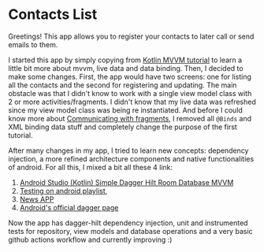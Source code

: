 # Contacts List

Greetings! This app allows you to register your contacts to later call or send emails to them.


I started this app by simply copying from [Kotlin MVVM tutorial](https://www.youtube.com/watch?v=v2yocpEcE_g) to learn a little bit more about mvvm, live data and data binding.
Then, I decided to make some changes. First, the app would have two screens: one for listing all the contacts and the second for registering and updating. The main obstacle was that I didn't know to work with a single view model class with 2 or more activities/fragments. I didn't know that my live data was refreshed since my view model class was being re instantiated. And before I could know more about [Communicating with fragments](https://developer.android.com/guide/fragments/communicate), I removed all ``@Binds`` and XML binding data stuff and completely change the purpose of the first tutorial.

After many changes in my app, I tried to learn new concepts: dependency injection, a more refined architecture components and native functionalities of android.
For all this, I mixed a bit all these 4 link:
1. [Android Studio (Kotlin) Simple Dagger Hilt Room Database MVVM](https://www.youtube.com/watch?v=EMqlwjdNKcw&t=2007s)
2. [Testing on android playlist](https://www.youtube.com/playlist?list=PLQkwcJG4YTCSYJ13G4kVIJ10X5zisB2Lq),
3. [News APP](https://www.youtube.com/watch?v=kWAuZDIRdi8&t=549s)
4. [Android's official dagger page](https://developer.android.com/training/dependency-injection/dagger-android?hl=en-us)

Now the app has dagger-hilt dependency injection, unit and instrumented tests for repository, view models and database operations and a very basic github actions workflow and currently improving :)

